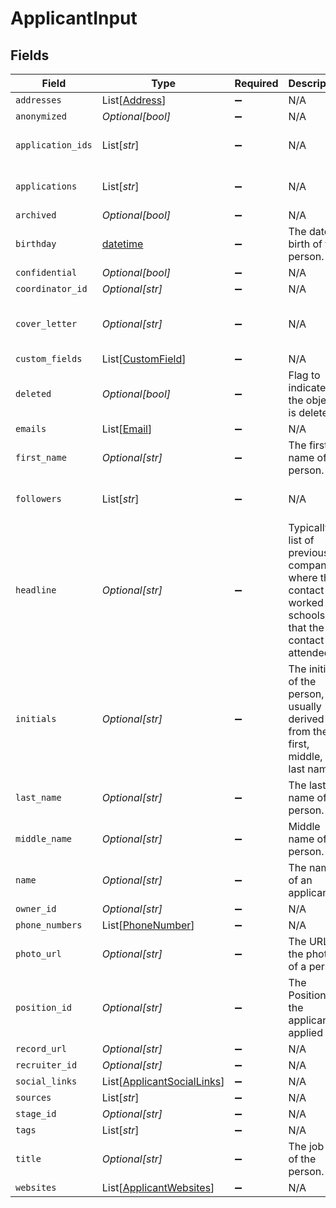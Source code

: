 # ApplicantInput


## Fields

| Field                                                                                                                                                  | Type                                                                                                                                                   | Required                                                                                                                                               | Description                                                                                                                                            | Example                                                                                                                                                |
| ------------------------------------------------------------------------------------------------------------------------------------------------------ | ------------------------------------------------------------------------------------------------------------------------------------------------------ | ------------------------------------------------------------------------------------------------------------------------------------------------------ | ------------------------------------------------------------------------------------------------------------------------------------------------------ | ------------------------------------------------------------------------------------------------------------------------------------------------------ |
| `addresses`                                                                                                                                            | List[[Address](../../models/shared/address.md)]                                                                                                        | :heavy_minus_sign:                                                                                                                                     | N/A                                                                                                                                                    |                                                                                                                                                        |
| `anonymized`                                                                                                                                           | *Optional[bool]*                                                                                                                                       | :heavy_minus_sign:                                                                                                                                     | N/A                                                                                                                                                    | true                                                                                                                                                   |
| `application_ids`                                                                                                                                      | List[*str*]                                                                                                                                            | :heavy_minus_sign:                                                                                                                                     | N/A                                                                                                                                                    | a0d636c6-43b3-4bde-8c70-85b707d992f4,a98lfd96-43b3-4bde-8c70-85b707d992e6                                                                              |
| `applications`                                                                                                                                         | List[*str*]                                                                                                                                            | :heavy_minus_sign:                                                                                                                                     | N/A                                                                                                                                                    | a0d636c6-43b3-4bde-8c70-85b707d992f4,a98lfd96-43b3-4bde-8c70-85b707d992e6                                                                              |
| `archived`                                                                                                                                             | *Optional[bool]*                                                                                                                                       | :heavy_minus_sign:                                                                                                                                     | N/A                                                                                                                                                    | false                                                                                                                                                  |
| `birthday`                                                                                                                                             | [datetime](https://docs.python.org/3/library/datetime.html#datetime-objects)                                                                           | :heavy_minus_sign:                                                                                                                                     | The date of birth of the person.                                                                                                                       | 2000-08-12                                                                                                                                             |
| `confidential`                                                                                                                                         | *Optional[bool]*                                                                                                                                       | :heavy_minus_sign:                                                                                                                                     | N/A                                                                                                                                                    | false                                                                                                                                                  |
| `coordinator_id`                                                                                                                                       | *Optional[str]*                                                                                                                                        | :heavy_minus_sign:                                                                                                                                     | N/A                                                                                                                                                    | 12345                                                                                                                                                  |
| `cover_letter`                                                                                                                                         | *Optional[str]*                                                                                                                                        | :heavy_minus_sign:                                                                                                                                     | N/A                                                                                                                                                    | I submit this application to express my sincere interest in the API developer position. In the previous role, I was responsible for leadership and ... |
| `custom_fields`                                                                                                                                        | List[[CustomField](../../models/shared/customfield.md)]                                                                                                | :heavy_minus_sign:                                                                                                                                     | N/A                                                                                                                                                    |                                                                                                                                                        |
| `deleted`                                                                                                                                              | *Optional[bool]*                                                                                                                                       | :heavy_minus_sign:                                                                                                                                     | Flag to indicate if the object is deleted.                                                                                                             | true                                                                                                                                                   |
| `emails`                                                                                                                                               | List[[Email](../../models/shared/email.md)]                                                                                                            | :heavy_minus_sign:                                                                                                                                     | N/A                                                                                                                                                    |                                                                                                                                                        |
| `first_name`                                                                                                                                           | *Optional[str]*                                                                                                                                        | :heavy_minus_sign:                                                                                                                                     | The first name of the person.                                                                                                                          | Elon                                                                                                                                                   |
| `followers`                                                                                                                                            | List[*str*]                                                                                                                                            | :heavy_minus_sign:                                                                                                                                     | N/A                                                                                                                                                    | a0d636c6-43b3-4bde-8c70-85b707d992f4,a98lfd96-43b3-4bde-8c70-85b707d992e6                                                                              |
| `headline`                                                                                                                                             | *Optional[str]*                                                                                                                                        | :heavy_minus_sign:                                                                                                                                     | Typically a list of previous companies where the contact has worked or schools that the contact has attended                                           | PepsiCo, Inc, Central Perk                                                                                                                             |
| `initials`                                                                                                                                             | *Optional[str]*                                                                                                                                        | :heavy_minus_sign:                                                                                                                                     | The initials of the person, usually derived from their first, middle, and last names.                                                                  | EM                                                                                                                                                     |
| `last_name`                                                                                                                                            | *Optional[str]*                                                                                                                                        | :heavy_minus_sign:                                                                                                                                     | The last name of the person.                                                                                                                           | Musk                                                                                                                                                   |
| `middle_name`                                                                                                                                          | *Optional[str]*                                                                                                                                        | :heavy_minus_sign:                                                                                                                                     | Middle name of the person.                                                                                                                             | D.                                                                                                                                                     |
| `name`                                                                                                                                                 | *Optional[str]*                                                                                                                                        | :heavy_minus_sign:                                                                                                                                     | The name of an applicant.                                                                                                                              | Elon Musk                                                                                                                                              |
| `owner_id`                                                                                                                                             | *Optional[str]*                                                                                                                                        | :heavy_minus_sign:                                                                                                                                     | N/A                                                                                                                                                    | 54321                                                                                                                                                  |
| `phone_numbers`                                                                                                                                        | List[[PhoneNumber](../../models/shared/phonenumber.md)]                                                                                                | :heavy_minus_sign:                                                                                                                                     | N/A                                                                                                                                                    |                                                                                                                                                        |
| `photo_url`                                                                                                                                            | *Optional[str]*                                                                                                                                        | :heavy_minus_sign:                                                                                                                                     | The URL of the photo of a person.                                                                                                                      | https://unavatar.io/elon-musk                                                                                                                          |
| `position_id`                                                                                                                                          | *Optional[str]*                                                                                                                                        | :heavy_minus_sign:                                                                                                                                     | The PositionId the applicant applied for.                                                                                                              | 123                                                                                                                                                    |
| `record_url`                                                                                                                                           | *Optional[str]*                                                                                                                                        | :heavy_minus_sign:                                                                                                                                     | N/A                                                                                                                                                    | https://app.intercom.io/contacts/12345                                                                                                                 |
| `recruiter_id`                                                                                                                                         | *Optional[str]*                                                                                                                                        | :heavy_minus_sign:                                                                                                                                     | N/A                                                                                                                                                    | 12345                                                                                                                                                  |
| `social_links`                                                                                                                                         | List[[ApplicantSocialLinks](../../models/shared/applicantsociallinks.md)]                                                                              | :heavy_minus_sign:                                                                                                                                     | N/A                                                                                                                                                    |                                                                                                                                                        |
| `sources`                                                                                                                                              | List[*str*]                                                                                                                                            | :heavy_minus_sign:                                                                                                                                     | N/A                                                                                                                                                    | Job site                                                                                                                                               |
| `stage_id`                                                                                                                                             | *Optional[str]*                                                                                                                                        | :heavy_minus_sign:                                                                                                                                     | N/A                                                                                                                                                    | 12345                                                                                                                                                  |
| `tags`                                                                                                                                                 | List[*str*]                                                                                                                                            | :heavy_minus_sign:                                                                                                                                     | N/A                                                                                                                                                    | New                                                                                                                                                    |
| `title`                                                                                                                                                | *Optional[str]*                                                                                                                                        | :heavy_minus_sign:                                                                                                                                     | The job title of the person.                                                                                                                           | CEO                                                                                                                                                    |
| `websites`                                                                                                                                             | List[[ApplicantWebsites](../../models/shared/applicantwebsites.md)]                                                                                    | :heavy_minus_sign:                                                                                                                                     | N/A                                                                                                                                                    |                                                                                                                                                        |